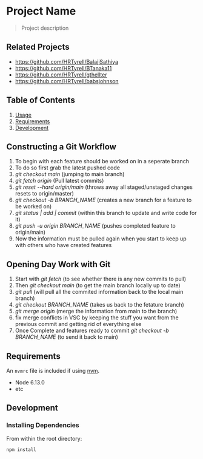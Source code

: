 # Project Name

> Project description

## Related Projects

  - https://github.com/HRTyrell/BalajiSathiya
  - https://github.com/HRTyrell/BTanaka11
  - https://github.com/HRTyrell/gthellter
  - https://github.com/HRTyrell/babsjohnson

## Table of Contents

1. [Usage](#Usage)
1. [Requirements](#requirements)
1. [Development](#development)

## Constructing a Git Workflow

1. To begin with each feature should be worked on in a seperate branch
1. To do so first grab the latest pushed code
1. *git checkout main* (jumping to main branch)
1. *git fetch origin* (Pull latest commits)
1. *git reset --hard origin/main* (throws away all staged/unstaged changes resets to origin/master)
1. *git checkout -b BRANCH_NAME* (creates a new branch for a feature to be worked on)
1. *git status | add | commit* (within this branch to update and write code for it)
1. *git push -u origin BRANCH_NAME* (pushes completed feature to origin/main)
1. Now the information must be pulled again when you start to keep up with others who have created features

## Opening Day Work with Git
1. Start with *git fetch* (to see whether there is any new commits to pull)
1. Then *git checkout main* (to get the main branch locally up to date)
1. *git pull* (will pull all the commited information back to the local main branch)
1. *git checkout BRANCH_NAME* (takes us back to the fetature branch)
1. *git merge origin* (merge the information from main to the branch)
1. fix merge conflicts in VSC by keeping the stuff you want from the previous commit and getting rid of everything else
1. Once Complete and features ready to commit *git checkout -b BRANCH_NAME* (to send it back to main) 

## Requirements

An `nvmrc` file is included if using [nvm](https://github.com/creationix/nvm).

- Node 6.13.0
- etc

## Development

### Installing Dependencies

From within the root directory:

```sh
npm install
```


